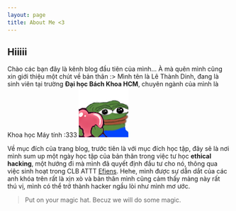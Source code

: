 ```yaml
---
layout: page
title: About Me <3
---
```

## Hiiiii
Chào các bạn đây là kênh blog đầu tiên của mình... À mà quên mình cũng xin giới thiệu một chút về bản thân :>
Mình tên là Lê Thành Dinh, đang là sinh viên tại trường **Đại học Bách Khoa HCM**, chuyên ngành của mình là Khoa học Máy tính :333
![love](img/pepelove.png)

Về mục đích của trang blog, trước tiên là với mục đích học tập, đây sẽ là nơi mình sum up một ngày học tập của bản thân trong việc tư học **ethical hacking**, một hướng đi mà mình đã quyết định đầu tư cho nó, thông qua việc sinh hoạt trong CLB ATTT [Efiens](https://www.facebook.com/efiens.team). Hehe, mình được sự dẫn dắt của các anh khóa trên rất là xịn xò và bản thân mình cũng cảm thấy mảng này rất thú vị, mình có thể trở thành hacker ngầu lòi như mình mơ ước.
> Put on your magic hat.
> Becuz we will do some magic.
